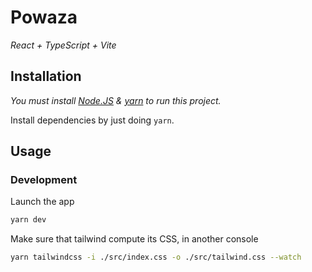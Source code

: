 # Powaza
_React + TypeScript + Vite_

## Installation
*You must install [Node.JS](https://nodejs.org/) & [yarn](https://yarnpkg.com/) to run this project.*

Install dependencies by just doing `yarn`.

## Usage
### Development
Launch the app
```bash
yarn dev
```

Make sure that tailwind compute its CSS, in another console
```bash
yarn tailwindcss -i ./src/index.css -o ./src/tailwind.css --watch
```
